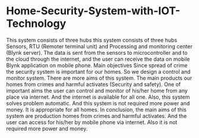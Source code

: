 # Home-Security-System-with-IOT-Technology
This system consists of three hubs this system consists of three hubs Sensors, RTU (Remoter terminal unit) and Processing and monitoring center (Blynk server). The data is sent from the sensors to microcontroller and to the cloud through the internet, and the user can receive the data on mobile Blynk application on mobile phone.
Main objectives
Since spread of crime the security system is important for our homes. So we
design a control and monitor system. There are more aims of this system. The main
products our homes from crimes and harmful activates (Security and safety). One of
important aims the user can control and monitor of his/her home from any place via
internet. And the internet is available for all one. Also, this system solves problem
automatic. And this system is not required more power and money. It is appropriate
for all homes. In conclusion, the main aims of this system are production homes from
crimes and harmful activates. And the user can access for his/her by mobile phone via
internet. Also it is not required more power and money.
